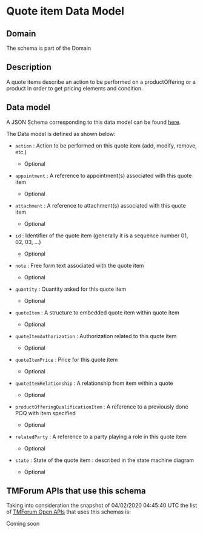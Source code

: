 # Quote item Data Model

## Domain

The  schema is part of the  Domain

## Description

A quote items describe an action to be performed on a productOffering or a product in order to get pricing elements and condition.

## Data model

A JSON Schema corresponding to this data model can be found
[here](https://github.com/tmforum-rand/schemas/blob/candidates/Customer/QuoteItem.schema.json).

The Data model is defined as shown below:
- `action` : Action to be performed on this quote item (add, modify, remove, etc.)

  - Optional

- `appointment` : A reference to appointment(s) associated with this quote item

  - Optional

- `attachment` : A reference to attachment(s) associated with this quote item

  - Optional

- `id` : Identifier of the quote item (generally it is a sequence number 01, 02, 03, ...)

  - Optional

- `note` : Free form text associated with the quote item

  - Optional

- `quantity` : Quantity asked for this quote item

  - Optional

- `quoteItem` : A structure to embedded quote item within quote item

  - Optional

- `quoteItemAuthorization` : Authorization related to this quote item

  - Optional

- `quoteItemPrice` : Price for this quote item

  - Optional

- `quoteItemRelationship` : A relationship from item within a quote

  - Optional

- `productOfferingQualificationItem` : A reference to a previously done POQ with item specified

  - Optional

- `relatedParty` : A reference to a party playing a role in this quote item

  - Optional

- `state` : State of the quote item : described in the state machine diagram

  - Optional





## TMForum APIs that use this schema

Taking into consideration the snapshot of 04/02/2020 04:45:40 UTC the list of [TMForum Open APIs](https://www.tmforum.org/open-apis/) that uses this schemas is:

Coming soon